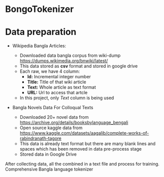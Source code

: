 # BongoTokenizer
  # Data preparation #


 * Wikipedia Bangla Articles:
      * Downloaded data bangla corpus from wiki-dump https://dumps.wikimedia.org/bnwiki/latest/
      * This data stored as **csv** format and stored in google drive
      * Each raw, we have 4 column:
          * **Id:**   Incremental integer number
          * **Title:** Title of that wiki article
          * **Text:** Whole article as text format
          * **URL:** Url to access that artcle
      * In this project, only *Text* column is being used

* Bangla Novels Data For Colloqual Texts
    * Downloaded 20+ novel data from https://archive.org/details/booksbylanguage_bengali
    * Open source kaggle data from https://www.kaggle.com/datasets/aagalib/complete-works-of-rabindranath-tagore
    * This data is already text format but there are many blank lines and spaces which has been removed in data pre-process stage
    * Stored data in Google Drive

After collecting data, all the combined in a text file and process for training.
Comprehensive Bangla language tokenizer
